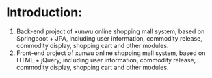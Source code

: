 Introduction:
============
1. Back-end project of xunwu online shopping mall system, based on Springboot + JPA, including user information, commodity release, commodity display, shopping cart and other modules.
2. Front-end project of xunwu online shopping mall system, based on HTML + jQuery, including user information, commodity release, commodity display, shopping cart and other modules. 
